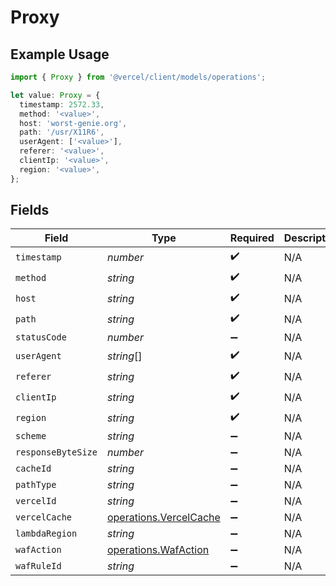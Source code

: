 # Proxy

## Example Usage

```typescript
import { Proxy } from '@vercel/client/models/operations';

let value: Proxy = {
  timestamp: 2572.33,
  method: '<value>',
  host: 'worst-genie.org',
  path: '/usr/X11R6',
  userAgent: ['<value>'],
  referer: '<value>',
  clientIp: '<value>',
  region: '<value>',
};
```

## Fields

| Field              | Type                                                             | Required           | Description |
| ------------------ | ---------------------------------------------------------------- | ------------------ | ----------- |
| `timestamp`        | _number_                                                         | :heavy_check_mark: | N/A         |
| `method`           | _string_                                                         | :heavy_check_mark: | N/A         |
| `host`             | _string_                                                         | :heavy_check_mark: | N/A         |
| `path`             | _string_                                                         | :heavy_check_mark: | N/A         |
| `statusCode`       | _number_                                                         | :heavy_minus_sign: | N/A         |
| `userAgent`        | _string_[]                                                       | :heavy_check_mark: | N/A         |
| `referer`          | _string_                                                         | :heavy_check_mark: | N/A         |
| `clientIp`         | _string_                                                         | :heavy_check_mark: | N/A         |
| `region`           | _string_                                                         | :heavy_check_mark: | N/A         |
| `scheme`           | _string_                                                         | :heavy_minus_sign: | N/A         |
| `responseByteSize` | _number_                                                         | :heavy_minus_sign: | N/A         |
| `cacheId`          | _string_                                                         | :heavy_minus_sign: | N/A         |
| `pathType`         | _string_                                                         | :heavy_minus_sign: | N/A         |
| `vercelId`         | _string_                                                         | :heavy_minus_sign: | N/A         |
| `vercelCache`      | [operations.VercelCache](../../models/operations/vercelcache.md) | :heavy_minus_sign: | N/A         |
| `lambdaRegion`     | _string_                                                         | :heavy_minus_sign: | N/A         |
| `wafAction`        | [operations.WafAction](../../models/operations/wafaction.md)     | :heavy_minus_sign: | N/A         |
| `wafRuleId`        | _string_                                                         | :heavy_minus_sign: | N/A         |
